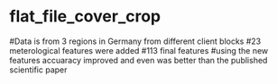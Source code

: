 # flat_file_cover_crop
#Data is from 3 regions in Germany from different client blocks
#23 meterological features were added
#113 final features
#using the new features accuaracy improved and even was better than the published scientific paper
